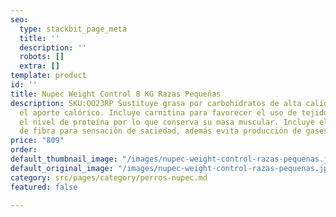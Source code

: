 ```yaml
---
seo:
  type: stackbit_page_meta
  title: ''
  description: ''
  robots: []
  extra: []
template: product
id: ''
title: Nupec Weight Control 8 KG Razas Pequeñas
description: SKU:OO23RP Sustituye grasa por carbohidratos de alta calidad reduciendo
  el aporte calórico. Incluye carnitina para favorecer el uso de tejido graso. Mantiene
  el nivel de proteína por lo que conserva su masa muscular. Incluye el nivel adecuado
  de fibra para sensación de saciedad, además evita producción de gases intestinales.
price: "809"
order: 
default_thumbnail_image: "/images/nupec-weight-control-razas-pequenas.jpg"
default_original_image: "/images/nupec-weight-control-razas-pequenas.jpg"
category: src/pages/category/perros-nupec.md
featured: false

---
```

